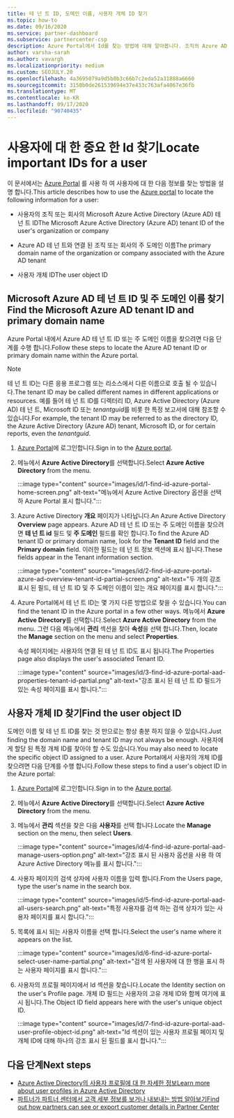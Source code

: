 ```yaml
---
title: 테 넌 트 ID, 도메인 이름, 사용자 개체 ID 찾기
ms.topic: how-to
ms.date: 09/16/2020
ms.service: partner-dashboard
ms.subservice: partnercenter-csp
description: Azure Portal에서 Id를 찾는 방법에 대해 알아봅니다. 조직의 Azure AD 테 넌 트 ID, 도메인 이름 또는 특정 사용자 개체 ID입니다. 일부 작업에는이 정보가 필요 합니다.
author: varsha-sarah
ms.author: vavargh
ms.localizationpriority: medium
ms.custom: SEOJULY.20
ms.openlocfilehash: 4a3695079a9d5b0b3c66b7c2eda52a31888a6660
ms.sourcegitcommit: 3158b0de261539694e37e433c763afa4067e36fb
ms.translationtype: MT
ms.contentlocale: ko-KR
ms.lasthandoff: 09/17/2020
ms.locfileid: "90740435"
---
```

# <a name="locate-important-ids-for-a-user"></a><span data-ttu-id="12843-104">사용자에 대 한 중요 한 Id 찾기</span><span class="sxs-lookup"><span data-stu-id="12843-104">Locate important IDs for a user</span></span>

<span data-ttu-id="12843-105">이 문서에서는 [Azure Portal](https://portal.azure.com/) 를 사용 하 여 사용자에 대 한 다음 정보를 찾는 방법을 설명 합니다.</span><span class="sxs-lookup"><span data-stu-id="12843-105">This article describes how to use the [Azure portal](https://portal.azure.com/) to locate the following information for a user:</span></span>

- <span data-ttu-id="12843-106">사용자의 조직 또는 회사의 Microsoft Azure Active Directory (Azure AD) 테 넌 트 ID</span><span class="sxs-lookup"><span data-stu-id="12843-106">The Microsoft Azure Active Directory (Azure AD) tenant ID of the user's organization or company</span></span>

- <span data-ttu-id="12843-107">Azure AD 테 넌 트와 연결 된 조직 또는 회사의 주 도메인 이름</span><span class="sxs-lookup"><span data-stu-id="12843-107">The primary domain name of the organization or company associated with the Azure AD tenant</span></span>

- <span data-ttu-id="12843-108">사용자 개체 ID</span><span class="sxs-lookup"><span data-stu-id="12843-108">The user object ID</span></span>

## <a name="find-the-microsoft-azure-ad-tenant-id-and-primary-domain-name"></a><span data-ttu-id="12843-109">Microsoft Azure AD 테 넌 트 ID 및 주 도메인 이름 찾기</span><span class="sxs-lookup"><span data-stu-id="12843-109">Find the Microsoft Azure AD tenant ID and primary domain name</span></span>

<span data-ttu-id="12843-110">Azure Portal 내에서 Azure AD 테 넌 트 ID 또는 주 도메인 이름을 찾으려면 다음 단계를 수행 합니다.</span><span class="sxs-lookup"><span data-stu-id="12843-110">Follow these steps to locate the Azure AD tenant ID or primary domain name within the Azure portal.</span></span>

> [!NOTE]
> <span data-ttu-id="12843-111">테 넌 트 ID는 다른 응용 프로그램 또는 리소스에서 다른 이름으로 호출 될 수 있습니다.</span><span class="sxs-lookup"><span data-stu-id="12843-111">The tenant ID may be called different names in different applications or resources.</span></span> <span data-ttu-id="12843-112">예를 들어 테 넌 트 ID를 디렉터리 ID, Azure Active Directory (Azure AD) 테 넌 트, Microsoft ID 또는 *tenantguid*를 비롯 한 특정 보고서에 대해 참조할 수 있습니다.</span><span class="sxs-lookup"><span data-stu-id="12843-112">For example, the tenant ID may be referred to as the directory ID, the Azure Active Directory (Azure AD) tenant, Microsoft ID, or for certain reports, even the *tenantguid*.</span></span>

1. <span data-ttu-id="12843-113">[Azure Portal](https://portal.azure.com/)에 로그인합니다.</span><span class="sxs-lookup"><span data-stu-id="12843-113">Sign in to the [Azure portal](https://portal.azure.com/).</span></span>

2. <span data-ttu-id="12843-114">메뉴에서 **Azure Active Directory**를 선택합니다.</span><span class="sxs-lookup"><span data-stu-id="12843-114">Select **Azure Active Directory** from the menu.</span></span>

   :::image type="content" source="images/id/1-find-id-azure-portal-home-screen.png" alt-text="메뉴에서 Azure Active Directory 옵션을 선택 하 Azure Portal 표시 합니다.":::

3. <span data-ttu-id="12843-116">Azure Active Directory **개요** 페이지가 나타납니다.</span><span class="sxs-lookup"><span data-stu-id="12843-116">An Azure Active Directory **Overview** page appears.</span></span> <span data-ttu-id="12843-117">Azure AD 테 넌 트 ID 또는 주 도메인 이름을 찾으려면 **테 넌 트 id** 필드 및 **주 도메인** 필드를 확인 합니다.</span><span class="sxs-lookup"><span data-stu-id="12843-117">To find the Azure AD tenant ID or primary domain name, look for the **Tenant ID** field and the **Primary domain** field.</span></span> <span data-ttu-id="12843-118">이러한 필드는 테 넌 트 정보 섹션에 표시 됩니다.</span><span class="sxs-lookup"><span data-stu-id="12843-118">These fields appear in the Tenant information section.</span></span>

   :::image type="content" source="images/id/2-find-id-azure-portal-azure-ad-overview-tenant-id-partial-screen.png" alt-text="두 개의 강조 표시 된 필드, 테 넌 트 ID 및 주 도메인 이름이 있는 개요 페이지를 표시 합니다.":::

4. <span data-ttu-id="12843-120">Azure Portal에서 테 넌 트 ID는 몇 가지 다른 방법으로 찾을 수 있습니다.</span><span class="sxs-lookup"><span data-stu-id="12843-120">You can find the tenant ID in the Azure portal in a few other ways.</span></span> <span data-ttu-id="12843-121">메뉴에서 **Azure Active Directory**를 선택합니다.</span><span class="sxs-lookup"><span data-stu-id="12843-121">Select **Azure Active Directory** from the menu.</span></span> <span data-ttu-id="12843-122">그런 다음 메뉴에서 **관리** 섹션을 찾아 **속성**을 선택 합니다.</span><span class="sxs-lookup"><span data-stu-id="12843-122">Then, locate the **Manage** section on the menu and select **Properties**.</span></span>

   <span data-ttu-id="12843-123">속성 페이지에는 사용자의 연결 된 테 넌 트 ID도 표시 됩니다.</span><span class="sxs-lookup"><span data-stu-id="12843-123">The Properties page also displays the user's associated Tenant ID.</span></span>

   :::image type="content" source="images/id/3-find-id-azure-portal-aad-properties-tenant-id-partial.png" alt-text="강조 표시 된 테 넌 트 ID 필드가 있는 속성 페이지를 표시 합니다.":::

## <a name="find-the-user-object-id"></a><span data-ttu-id="12843-125">사용자 개체 ID 찾기</span><span class="sxs-lookup"><span data-stu-id="12843-125">Find the user object ID</span></span>

<span data-ttu-id="12843-126">도메인 이름 및 테 넌 트 ID를 찾는 것 만으로는 항상 충분 하지 않을 수 있습니다.</span><span class="sxs-lookup"><span data-stu-id="12843-126">Just finding the domain name and tenant ID may not always be enough.</span></span> <span data-ttu-id="12843-127">사용자에 게 할당 된 특정 개체 ID를 찾아야 할 수도 있습니다.</span><span class="sxs-lookup"><span data-stu-id="12843-127">You may also need to locate the specific object ID assigned to a user.</span></span> <span data-ttu-id="12843-128">Azure Portal에서 사용자의 개체 ID를 찾으려면 다음 단계를 수행 합니다.</span><span class="sxs-lookup"><span data-stu-id="12843-128">Follow these steps to find a user's object ID in the Azure portal:</span></span>

1. <span data-ttu-id="12843-129">[Azure Portal](https://portal.azure.com/)에 로그인합니다.</span><span class="sxs-lookup"><span data-stu-id="12843-129">Sign in to the [Azure portal](https://portal.azure.com/).</span></span>

2. <span data-ttu-id="12843-130">메뉴에서 **Azure Active Directory**를 선택합니다.</span><span class="sxs-lookup"><span data-stu-id="12843-130">Select **Azure Active Directory** from the menu.</span></span>

3. <span data-ttu-id="12843-131">메뉴에서 **관리** 섹션을 찾은 다음 **사용자**를 선택 합니다.</span><span class="sxs-lookup"><span data-stu-id="12843-131">Locate the **Manage** section on the menu, then select **Users**.</span></span>

      :::image type="content" source="images/id/4-find-id-azure-portal-aad-manage-users-option.png" alt-text="강조 표시 된 사용자 옵션을 사용 하 여 Azure Active Directory 메뉴를 표시 합니다.":::

4. <span data-ttu-id="12843-133">사용자 페이지의 검색 상자에 사용자 이름을 입력 합니다.</span><span class="sxs-lookup"><span data-stu-id="12843-133">From the Users page, type the user's name in the search box.</span></span>

      :::image type="content" source="images/id/5-find-id-azure-portal-aad-all-users-search.png" alt-text="특정 사용자를 검색 하는 검색 상자가 있는 사용자 페이지를 표시 합니다.":::

5. <span data-ttu-id="12843-135">목록에 표시 되는 사용자 이름을 선택 합니다.</span><span class="sxs-lookup"><span data-stu-id="12843-135">Select the user's name where it appears on the list.</span></span>  

      :::image type="content" source="images/id/6-find-id-azure-portal-select-user-name-partial.png" alt-text="검색 된 사용자에 대 한 행을 표시 하는 사용자 페이지를 표시 합니다.":::

6. <span data-ttu-id="12843-137">사용자의 프로필 페이지에서 Id 섹션을 찾습니다.</span><span class="sxs-lookup"><span data-stu-id="12843-137">Locate the Identity section on the user's Profile page.</span></span> <span data-ttu-id="12843-138">개체 ID 필드는 사용자의 고유 개체 ID와 함께 여기에 표시 됩니다.</span><span class="sxs-lookup"><span data-stu-id="12843-138">The Object ID field appears here with the user's unique object ID.</span></span>

      :::image type="content" source="images/id/7-find-id-azure-portal-aad-user-profile-object-id.png" alt-text="Id 섹션이 있는 사용자 프로필 페이지 및 개체 ID에 대해 하나의 강조 표시 된 필드를 표시 합니다.":::

## <a name="next-steps"></a><span data-ttu-id="12843-140">다음 단계</span><span class="sxs-lookup"><span data-stu-id="12843-140">Next steps</span></span>

- [<span data-ttu-id="12843-141">Azure Active Directory의 사용자 프로필에 대 한 자세한 정보</span><span class="sxs-lookup"><span data-stu-id="12843-141">Learn more about user profiles in Azure Active Directory</span></span>](/azure/active-directory/fundamentals/active-directory-users-profile-azure-portal)
- [<span data-ttu-id="12843-142">파트너가 파트너 센터에서 고객 세부 정보를 보거나 내보내는 방법 알아보기</span><span class="sxs-lookup"><span data-stu-id="12843-142">Find out how partners can see or export customer details in Partner Center</span></span>](see-your-customer-list.md)